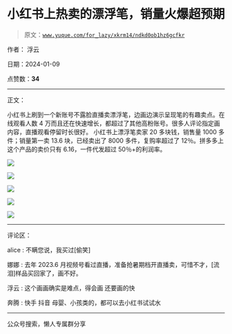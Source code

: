 # 小红书上热卖的漂浮笔，销量火爆超预期

> 原文：[`www.yuque.com/for_lazy/xkrm14/ndkd0ob1hz6gcfkr`](https://www.yuque.com/for_lazy/xkrm14/ndkd0ob1hz6gcfkr)

作者： 浮云

日期：2024-01-09

点赞数：**34**

* * *

正文：

小红书上刷到一个新账号不露脸直播卖漂浮笔，边画边演示呈现笔的有趣卖点。在线观看人数 4 万而且还在快速增长，都超过了其他高粉账号。很多人评论指定画内容，直播观看停留时长很好。
小红书上漂浮笔卖家 20 多块钱，销售量 1000 多件；销量第一卖 13.6 块，已经卖出了 8000 多件，复购率超过了 12％。拼多多上这个产品的卖价只有 6.16，一件代发超过 50％+的利润率。

![](img/8770aa2f8ec210067cf6b3ec945d7802.png)

![](img/750bde2af77b5f7df071bba1ecb2f249.png)

![](img/ac1d33ccb9369dd191fac031893b3015.png)

![](img/78a43747943c1cd53d5582a2e419c437.png)

![](img/03e67c46bdd633146891d7e0fd146193.png)

* * *

评论区：

alice : 不瞒您说，我买过[偷笑]

娜娜 : 去年 2023.6 月视频号看过直播，准备抢暑期档开直播卖，可惜不才，[流泪]样品买回家了，画不好。

浮云 : 这个画画确实是难点，得会画 还要画的快

奔腾 : 快手 抖音 母婴、小孩类的，都可以去小红书试试水

* * *

公众号搜索，懒人专属群分享
